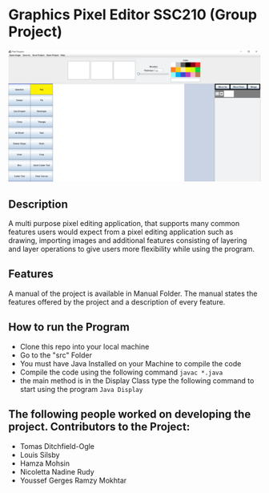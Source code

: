 # Graphics Pixel Editor SSC210 (Group Project)
![App Screenshoot](https://github.com/youssef-gerges-ramzy-mokhtar/Graphic-Pixel-Editor/blob/main/screenshots/program.png)

## Description
A multi purpose pixel editing application, that supports many common features users would expect from a pixel editing application such as drawing, importing images and additional features consisting of layering and layer operations to give users more flexibility while using the program.

## Features
A manual of the project is available in Manual Folder. The manual states the features offered by the project and a description of every feature.

## How to run the Program
- Clone this repo into your local machine
- Go to the "src" Folder
- You must have Java Installed on your Machine to compile the code
- Compile the code using the following command ```javac *.java```
- the main method is in the Display Class type the following command to start using the program ```Java Display```

## The following people worked on developing the project. Contributors to the Project:
- Tomas Ditchfield-Ogle
- Louis Silsby
- Hamza Mohsin
- Nicoletta Nadine Rudy
- Youssef Gerges Ramzy Mokhtar
